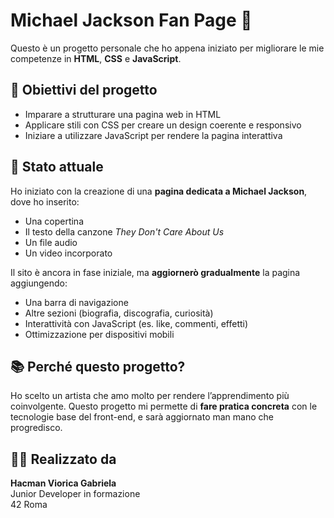 # Michael Jackson Fan Page 🎤

Questo è un progetto personale che ho appena iniziato per migliorare le mie competenze in **HTML**, **CSS** e **JavaScript**.

## 🔧 Obiettivi del progetto

- Imparare a strutturare una pagina web in HTML
- Applicare stili con CSS per creare un design coerente e responsivo
- Iniziare a utilizzare JavaScript per rendere la pagina interattiva

## 🚧 Stato attuale

Ho iniziato con la creazione di una **pagina dedicata a Michael Jackson**, dove ho inserito:
- Una copertina
- Il testo della canzone *They Don't Care About Us*
- Un file audio
- Un video incorporato

Il sito è ancora in fase iniziale, ma **aggiornerò gradualmente** la pagina aggiungendo:
- Una barra di navigazione
- Altre sezioni (biografia, discografia, curiosità)
- Interattività con JavaScript (es. like, commenti, effetti)
- Ottimizzazione per dispositivi mobili

## 📚 Perché questo progetto?

Ho scelto un artista che amo molto per rendere l’apprendimento più coinvolgente. Questo progetto mi permette di **fare pratica concreta** con le tecnologie base del front-end, e sarà aggiornato man mano che progredisco.

## 👩‍💻 Realizzato da

**Hacman Viorica Gabriela**  
Junior Developer in formazione  
42 Roma  
